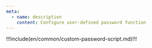 ```yaml
---
meta:
  - name: description
    content: Configure user-defined password function
---
```


!!!include(en/common/custom-password-script.md)!!!